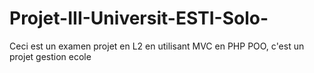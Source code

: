 # Projet-III-Universit-ESTI-Solo-
Ceci est un examen projet en L2 en utilisant MVC en PHP POO, c'est un projet gestion ecole
